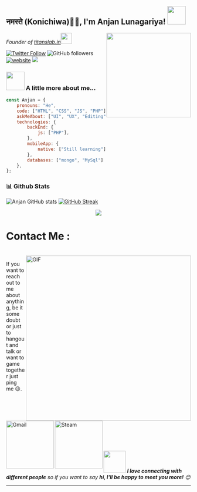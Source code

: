 <h2>नमस्ते (Konichiwa)🙏🏻, I'm Anjan Lunagariya! <img src="https://media.giphy.com/media/12oufCB0MyZ1Go/giphy.gif" width="50"></h2>
<img align='right' src="https://media.giphy.com/media/M9gbBd9nbDrOTu1Mqx/giphy.gif" width="230">
<p><em>Founder of <a href="https://www.titanslab.in/">titanslab.in</a><img src="https://media.giphy.com/media/WUlplcMpOCEmTGBtBW/giphy.gif" width="30"> 
</em></p>

[![Twitter Follow](https://img.shields.io/youtube/channel/subscribers/UCtKeMKpw9psu_2KS8TEZ-2A?style=social)](https://www.youtube.com/channel/UCtKeMKpw9psu_2KS8TEZ-2A)
![GitHub followers](https://img.shields.io/github/followers/pro-unknown?label=Follow&style=social)
[![website](https://img.shields.io/badge/Website-46a2f1.svg?&style=flat-square&logo=Google-Chrome&logoColor=white&link=http://titanslab.in/)](http://titanslab.in/)
![](https://visitor-badge.glitch.me/badge?page_id=pro-unknown.pro-unknown)

<!-- 👇 Hit in your console or terminal to connect with me.

```bash
npx anmol
```
**👆 This command line tool can be found at [npx anmol](https://github.com/anmol098/npx_card)** -->

### <img src="https://media.giphy.com/media/VgCDAzcKvsR6OM0uWg/giphy.gif" width="50"> A little more about me...  

```javascript
const Anjan = {
    pronouns: "He",
    code: ["HTML", "CSS", "JS", "PHP"],
    askMeAbout: ["UI", "UX", "Editing", "Desing"],
    technologies: {
        backEnd: {
            js: ["PHP"],
        },
        mobileApp: {
            native: ["Still learning"]
        },
        databases: ["mongo", "MySql"]
    },
};
```
### 📊 Github Stats
  
![Anjan GitHub stats](https://github-readme-stats.vercel.app/api?username=pro-unknown&show_icons=true&theme=radical)
[![GitHub Streak](https://github-readme-streak-stats.herokuapp.com?user=pro-unknown&theme=radical&date_format=M%20j%5B%2C%20Y%5D)](https://git.io/streak-stats)
<p align = "center">
<img src = "https://github-readme-stats.vercel.app/api/top-langs/?username=pro-unknown&hide=html,css,java,shaderlab,kotlin,hlsl&theme=radical">
</p>

# Contact Me :

<p>
 </br>


<img hight="320" width="450" align="right" alt="GIF" src="https://github.com/Xx-Ashutosh-xX/Xx-Ashutosh-xX/blob/master/assets/93195.gif">


If you want to reach out to me about anything, be it some doubt or just to hangout and talk or want to game together just ping me 😉.

<a href="mailto:anjanpatel.2233@gmail.com">
 <img align="left" alt="Gmail" width="130" hight="100" src="https://github.com/Xx-Ashutosh-xX/Xx-Ashutosh-xX/blob/master/assets/icons/gmail.png" />
</a>
<a href="https://steamcommunity.com/profiles/76561198182224539/">
  <img align="left" alt="Steam" width="130" hight="100" src="https://github.com/Xx-Ashutosh-xX/Xx-Ashutosh-xX/blob/master/assets/icons/steam.png" />
</a>
 </p>
</br>
</br>
</br>
</br>
</br>
</br>
</br>



<img src="https://media.giphy.com/media/LnQjpWaON8nhr21vNW/giphy.gif" width="60"> <em><b>I love connecting with different people</b> so if you want to say <b>hi, I'll be happy to meet you more!</b> 😊</em>

---
